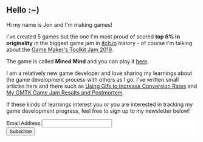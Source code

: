 ## Hello :~)

Hi my name is Jon and I'm making games!

I've created 5 games but the one I'm most proud of scored **top 6% in originality** in the biggest game jam in [itch.io](itch.io) history - of course I'm talking about the [Game Maker's Toolkit Jam 2019](https://itch.io/jam/gmtk-2019).

The game is called **Mined Mind** and you can play it [here](https://pyrecraft.itch.io/mined-mind).

I am a relatively new game developer and love sharing my learnings about the game development process with others as I go. I've written small articles here and there such as [Using Gifs to Increase Conversion Rates](https://pyrecraft.itch.io/mined-mind/devlog/93492/using-gifs-to-increase-conversion-rates) and [My GMTK Game Jam Results and Postmortem](https://pyrecraft.itch.io/mined-mind/devlog/94550/my-gmtk-game-jam-results-and-postmortem).

If these kinds of learnings interest you or you are interested in tracking my game development progress, feel free to sign up to my newsletter below! 

<!-- Begin Mailchimp Signup Form -->
<link href="//cdn-images.mailchimp.com/embedcode/classic-10_7.css" rel="stylesheet" type="text/css">
<style type="text/css">
	#mc_embed_signup{background:#fff; clear:left; font:14px Helvetica,Arial,sans-serif; }
	/* Add your own Mailchimp form style overrides in your site stylesheet or in this style block.
	   We recommend moving this block and the preceding CSS link to the HEAD of your HTML file. */
</style>
<div id="mc_embed_signup">
<form action="https://gmail.us3.list-manage.com/subscribe/post?u=b07ab60f6436ef2e7e72037a1&amp;id=e98ab298e2" method="post" id="mc-embedded-subscribe-form" name="mc-embedded-subscribe-form" class="validate" target="_blank" novalidate>
    <div id="mc_embed_signup_scroll">
	
<div class="mc-field-group">
	<label for="mce-EMAIL">Email Address </label>
	<input type="email" value="" name="EMAIL" class="required email" id="mce-EMAIL">
</div>
	<div id="mce-responses" class="clear">
		<div class="response" id="mce-error-response" style="display:none"></div>
		<div class="response" id="mce-success-response" style="display:none"></div>
	</div>    <!-- real people should not fill this in and expect good things - do not remove this or risk form bot signups-->
    <div style="position: absolute; left: -5000px;" aria-hidden="true"><input type="text" name="b_b07ab60f6436ef2e7e72037a1_e98ab298e2" tabindex="-1" value=""></div>
    <div class="clear"><input type="submit" value="Subscribe" name="subscribe" id="mc-embedded-subscribe" class="button"></div>
    </div>
</form>
</div>
<script type='text/javascript' src='//s3.amazonaws.com/downloads.mailchimp.com/js/mc-validate.js'></script><script type='text/javascript'>(function($) {window.fnames = new Array(); window.ftypes = new Array();fnames[0]='EMAIL';ftypes[0]='email';fnames[1]='FNAME';ftypes[1]='text';fnames[2]='LNAME';ftypes[2]='text';fnames[3]='ADDRESS';ftypes[3]='address';fnames[4]='PHONE';ftypes[4]='phone';fnames[5]='BIRTHDAY';ftypes[5]='birthday';}(jQuery));var $mcj = jQuery.noConflict(true);</script>
<!--End mc_embed_signup-->
